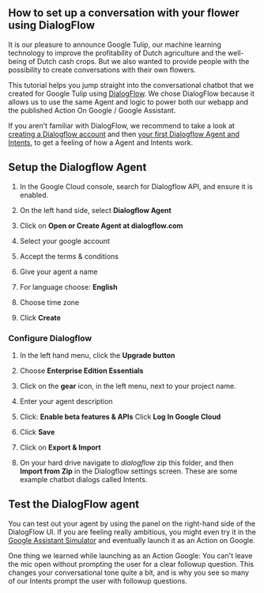 ## How to set up a conversation with your flower using DialogFlow

It is our pleasure to announce Google Tulip, our machine learning technology to improve the profitability of Dutch agriculture and the well-being of Dutch cash crops. But we also wanted to provide people with the possibility to create conversations with their own flowers.

This tutorial helps you jump straight into the conversational chatbot that we created for Google Tulip using [DialogFlow](https://dialogflow.com/docs). We chose DialogFlow because it allows us to use the same Agent and logic to power both our webapp and the published Action On Google / Google Assistant.

If you aren't familiar with DialogFlow, we recommend to take a look at [creating a Dialogflow account](https://dialogflow.com/docs/getting-started/create-account) and then [your first Dialogflow Agent and Intents](https://dialogflow.com/docs/getting-started/first-agent), to get a feeling of how a Agent and Intents work.


## Setup the Dialogflow Agent

1. In the Google Cloud console, search for Dialogflow API, and ensure it is enabled.

2. On the left hand side, select **Dialogflow Agent**

3. Click on **Open or Create Agent at dialogflow.com**

4. Select your google account

5. Accept the terms & conditions

6. Give your agent a name

7. For language choose: **English**

8. Choose time zone

9. Click **Create**
 
### Configure Dialogflow

1. In the left hand menu, click the **Upgrade button**

1. Choose **Enterprise Edition Essentials**

1. Click on the **gear** icon, in the left menu, next to your project name.

2. Enter your agent description

3. Click: **Enable beta features & APIs**
   Click **Log In Google Cloud**

4. Click **Save**

5. Click on **Export & Import**

6. On your hard drive navigate to *dialogflow* zip this folder, and then **Import from Zip** in the Dialogflow settings screen. These are some example chatbot dialogs called Intents.

## Test the DialogFlow agent

You can test out your agent by using the panel on the right-hand side of the DialogFlow UI. If you are feeling really ambitious, you might even try it in the [Google Assistant Simulator](https://console.dialogflow.com/api-client/#/assistant_preview) and eventually launch it as an Action on Google.

One thing we learned while launching as an Action Google: You can't leave the mic open without prompting the user for a clear followup question. This changes your conversational tone quite a bit, and is why you see so many of our Intents prompt the user with followup questions. 

